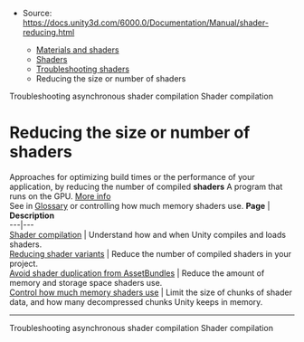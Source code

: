 * Source: https://docs.unity3d.com/6000.0/Documentation/Manual/shader-reducing.html

  * [Materials and shaders](https://docs.unity3d.com/6000.0/Documentation/Manual/materials-and-shaders.html)
  * [Shaders](https://docs.unity3d.com/6000.0/Documentation/Manual/Shaders.html)
  * [Troubleshooting shaders](https://docs.unity3d.com/6000.0/Documentation/Manual/shader-troubleshooting.html)
  * Reducing the size or number of shaders


[](https://docs.unity3d.com/6000.0/Documentation/Manual/AsynchronousShaderCompilation-avoid-cyan-placeholder-shaders.html)
Troubleshooting asynchronous shader compilation
[](https://docs.unity3d.com/6000.0/Documentation/Manual/shader-compilation.html)
Shader compilation
# Reducing the size or number of shaders
Approaches for optimizing build times or the performance of your application, by reducing the number of compiled **shaders** A program that runs on the GPU. [More info](https://docs.unity3d.com/6000.0/Documentation/Manual/Shaders.html)  
See in [Glossary](https://docs.unity3d.com/6000.0/Documentation/Manual/Glossary.html#Shader) or controlling how much memory shaders use.
**Page** | **Description**  
---|---  
[Shader compilation](https://docs.unity3d.com/6000.0/Documentation/Manual/shader-compilation.html) | Understand how and when Unity compiles and loads shaders.  
[Reducing shader variants](https://docs.unity3d.com/6000.0/Documentation/Manual/shader-variants-landing.html) | Reduce the number of compiled shaders in your project.  
[Avoid shader duplication from AssetBundles](https://docs.unity3d.com/6000.0/Documentation/Manual/avoid-shader-duplication.html) | Reduce the amount of memory and storage space shaders use.  
[Control how much memory shaders use](https://docs.unity3d.com/6000.0/Documentation/Manual/shader-memory.html) | Limit the size of chunks of shader data, and how many decompressed chunks Unity keeps in memory.  
* * *
[](https://docs.unity3d.com/6000.0/Documentation/Manual/AsynchronousShaderCompilation-avoid-cyan-placeholder-shaders.html)
Troubleshooting asynchronous shader compilation
[](https://docs.unity3d.com/6000.0/Documentation/Manual/shader-compilation.html)
Shader compilation
